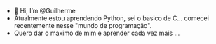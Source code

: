 - 👋 Hi, I’m @Guilherme 
- Atualmente estou aprendendo Python, sei o basico de C... comecei recentemente nesse "mundo de programação".
- Quero dar o maximo de mim e aprender cada vez mais ...
